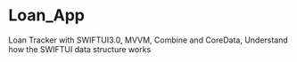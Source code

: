 # Loan_App
Loan Tracker with SWIFTUI3.0, MVVM, Combine and CoreData, Understand how the SWIFTUI data structure works
